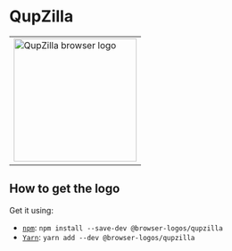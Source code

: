 QupZilla
========

<!-- markdownlint-disable line-length no-inline-html -->
<table>
    <tr height=230>
        <td>
            <a href="https://github.com/alrra/browser-logos/tree/896ab303b43decd25c518ea5dc0081e6974d344a/src/archive/qupzilla">
                <img width=220 src="https://raw.githubusercontent.com/alrra/browser-logos/896ab303b43decd25c518ea5dc0081e6974d344a/src/archive/qupzilla/qupzilla_512x512.png" alt="QupZilla browser logo">
            </a>
        </td>
    </tr>
</table>
<!-- markdownlint-enable line-length no-inline-html -->

How to get the logo
-------------------

Get it using:

* [`npm`][npm]: `npm install --save-dev @browser-logos/qupzilla`
* [`Yarn`][yarn]: `yarn add --dev @browser-logos/qupzilla`

<!-- Link labels: -->

[npm]: https://www.npmjs.com/
[yarn]: https://yarnpkg.com/
